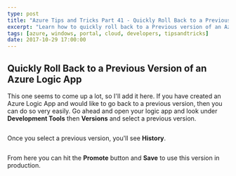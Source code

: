 ```yaml
---
type: post
title: "Azure Tips and Tricks Part 41 - Quickly Roll Back to a Previous Version of an Azure Logic App"
excerpt: "Learn how to quickly roll back to a Previous version of an Azure Logic App"
tags: [azure, windows, portal, cloud, developers, tipsandtricks]
date: 2017-10-29 17:00:00
---
```



## Quickly Roll Back to a Previous Version of an Azure Logic App

This one seems to come up a lot, so I'll add it here. If you have created an Azure Logic App and would like to go back to a previous version, then you can do so very easily. Go ahead and open your logic app and look under **Development Tools** then **Versions** and select a previous version. 

<img :src="$withBase('/files/versionlogic1.png')">

Once you select a previous version, you'll see **History**.

<img :src="$withBase('/files/versionlogic2.png')">

From here you can hit the **Promote** button and **Save** to use this version in production. 


